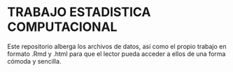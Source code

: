 # TRABAJO ESTADISTICA COMPUTACIONAL
Este repositorio alberga los archivos de datos, así como el propio trabajo en formato .Rmd y .html para que el lector pueda acceder a ellos de una forma cómoda y sencilla.

